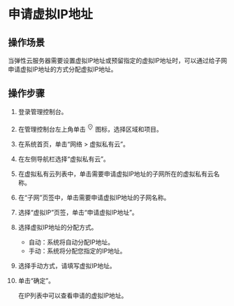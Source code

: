 # 申请虚拟IP地址<a name="zh-cn_topic_0063770284"></a>

## 操作场景<a name="se6c62cd61b874228a8bde0cc58d45fae"></a>

当弹性云服务器需要设置虚拟IP地址或预留指定的虚拟IP地址时，可以通过给子网申请虚拟IP地址的方式分配虚拟IP地址。

## 操作步骤<a name="section56200370103127"></a>

1.  登录管理控制台。
2.  在管理控制台左上角单击![](figures/icon-region.png)图标，选择区域和项目。
3.  在系统首页，单击“网络 \> 虚拟私有云”。
4.  在左侧导航栏选择“虚拟私有云”。
5.  在虚拟私有云列表中，单击需要申请虚拟IP地址的子网所在的虚拟私有云名称。
6.  在“子网”页签中，单击需要申请虚拟IP地址的子网名称。
7.  选择“虚拟IP”页签，单击“申请虚拟IP地址”。
8.  选择虚拟IP地址的分配方式。
    -   自动：系统将自动分配IP地址。
    -   手动：系统将分配您指定的IP地址。

9.  选择手动方式，请填写虚拟IP地址。
10. 单击“确定”。

    在IP列表中可以查看申请的虚拟IP地址。


